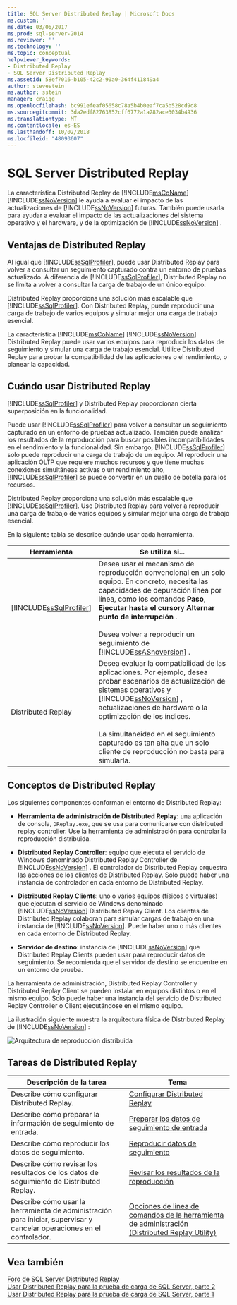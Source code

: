 ```yaml
---
title: SQL Server Distributed Replay | Microsoft Docs
ms.custom: ''
ms.date: 03/06/2017
ms.prod: sql-server-2014
ms.reviewer: ''
ms.technology: ''
ms.topic: conceptual
helpviewer_keywords:
- Distributed Replay
- SQL Server Distributed Replay
ms.assetid: 58ef7016-b105-42c2-90a0-364f411849a4
author: stevestein
ms.author: sstein
manager: craigg
ms.openlocfilehash: bc991efeaf05658c78a5b4b0eaf7ca5b528cd9d8
ms.sourcegitcommit: 3da2edf82763852cff6772a1a282ace3034b4936
ms.translationtype: MT
ms.contentlocale: es-ES
ms.lasthandoff: 10/02/2018
ms.locfileid: "48093607"
---
```

# <a name="sql-server-distributed-replay"></a>SQL Server Distributed Replay
  La característica Distributed Replay de [!INCLUDE[msCoName](../../../includes/msconame-md.md)] [!INCLUDE[ssNoVersion](../../../includes/ssnoversion-md.md)] le ayuda a evaluar el impacto de las actualizaciones de [!INCLUDE[ssNoVersion](../../../includes/ssnoversion-md.md)] futuras. También puede usarla para ayudar a evaluar el impacto de las actualizaciones del sistema operativo y el hardware, y de la optimización de [!INCLUDE[ssNoVersion](../../../includes/ssnoversion-md.md)] .  
  
## <a name="benefits-of-distributed-replay"></a>Ventajas de Distributed Replay  
 Al igual que [!INCLUDE[ssSqlProfiler](../../../includes/sssqlprofiler-md.md)], puede usar Distributed Replay para volver a consultar un seguimiento capturado contra un entorno de pruebas actualizado. A diferencia de [!INCLUDE[ssSqlProfiler](../../../includes/sssqlprofiler-md.md)], Distributed Replay no se limita a volver a consultar la carga de trabajo de un único equipo.  
  
 Distributed Replay proporciona una solución más escalable que [!INCLUDE[ssSqlProfiler](../../../includes/sssqlprofiler-md.md)]. Con Distributed Replay, puede reproducir una carga de trabajo de varios equipos y simular mejor una carga de trabajo esencial.  
  
 La característica [!INCLUDE[msCoName](../../../includes/msconame-md.md)] [!INCLUDE[ssNoVersion](../../../includes/ssnoversion-md.md)] Distributed Replay puede usar varios equipos para reproducir los datos de seguimiento y simular una carga de trabajo esencial. Utilice Distributed Replay para probar la compatibilidad de las aplicaciones o el rendimiento, o planear la capacidad.  
  
## <a name="when-to-use-distributed-replay"></a>Cuándo usar Distributed Replay  
 [!INCLUDE[ssSqlProfiler](../../../includes/sssqlprofiler-md.md)] y Distributed Replay proporcionan cierta superposición en la funcionalidad.  
  
 Puede usar [!INCLUDE[ssSqlProfiler](../../../includes/sssqlprofiler-md.md)] para volver a consultar un seguimiento capturado en un entorno de pruebas actualizado. También puede analizar los resultados de la reproducción para buscar posibles incompatibilidades en el rendimiento y la funcionalidad. Sin embargo, [!INCLUDE[ssSqlProfiler](../../../includes/sssqlprofiler-md.md)] solo puede reproducir una carga de trabajo de un equipo. Al reproducir una aplicación OLTP que requiere muchos recursos y que tiene muchas conexiones simultáneas activas o un rendimiento alto, [!INCLUDE[ssSqlProfiler](../../../includes/sssqlprofiler-md.md)] se puede convertir en un cuello de botella para los recursos.  
  
 Distributed Replay proporciona una solución más escalable que [!INCLUDE[ssSqlProfiler](../../../includes/sssqlprofiler-md.md)]. Use Distributed Replay para volver a reproducir una carga de trabajo de varios equipos y simular mejor una carga de trabajo esencial.  
  
 En la siguiente tabla se describe cuándo usar cada herramienta.  
  
|Herramienta|Se utiliza si...|  
|----------|---------------|  
|[!INCLUDE[ssSqlProfiler](../../../includes/sssqlprofiler-md.md)]|Desea usar el mecanismo de reproducción convencional en un solo equipo. En concreto, necesita las capacidades de depuración línea por línea, como los comandos **Paso**, **Ejecutar hasta el cursor**y **Alternar punto de interrupción** .<br /><br /> Desea volver a reproducir un seguimiento de [!INCLUDE[ssASnoversion](../../includes/ssasnoversion-md.md)] .|  
|Distributed Replay|Desea evaluar la compatibilidad de las aplicaciones. Por ejemplo, desea probar escenarios de actualización de sistemas operativos y [!INCLUDE[ssNoVersion](../../../includes/ssnoversion-md.md)] , actualizaciones de hardware o la optimización de los índices.<br /><br /> La simultaneidad en el seguimiento capturado es tan alta que un solo cliente de reproducción no basta para simularla.|  
  
## <a name="distributed-replay-concepts"></a>Conceptos de Distributed Replay  
 Los siguientes componentes conforman el entorno de Distributed Replay:  
  
-   **Herramienta de administración de Distributed Replay**: una aplicación de consola, `DReplay.exe`, que se usa para comunicarse con distributed replay controller. Use la herramienta de administración para controlar la reproducción distribuida.  
  
-   **Distributed Replay Controller**: equipo que ejecuta el servicio de Windows denominado Distributed Replay Controller de [!INCLUDE[ssNoVersion](../../../includes/ssnoversion-md.md)] . El controlador de Distributed Replay orquestra las acciones de los clientes de Distributed Replay. Solo puede haber una instancia de controlador en cada entorno de Distributed Replay.  
  
-   **Distributed Replay Clients**: uno o varios equipos (físicos o virtuales) que ejecutan el servicio de Windows denominado [!INCLUDE[ssNoVersion](../../../includes/ssnoversion-md.md)] Distributed Replay Client. Los clientes de Distributed Replay colaboran para simular cargas de trabajo en una instancia de [!INCLUDE[ssNoVersion](../../../includes/ssnoversion-md.md)]. Puede haber uno o más clientes en cada entorno de Distributed Replay.  
  
-   **Servidor de destino**: instancia de [!INCLUDE[ssNoVersion](../../../includes/ssnoversion-md.md)] que Distributed Replay Clients pueden usar para reproducir datos de seguimiento. Se recomienda que el servidor de destino se encuentre en un entorno de prueba.  
  
 La herramienta de administración, Distributed Replay Controller y Distributed Replay Client se pueden instalar en equipos distintos o en el mismo equipo. Solo puede haber una instancia del servicio de Distributed Replay Controller o Client ejecutándose en el mismo equipo.  
  
 La ilustración siguiente muestra la arquitectura física de Distributed Replay de [!INCLUDE[ssNoVersion](../../../includes/ssnoversion-md.md)] :  
  
 ![Arquitectura de reproducción distribuida](../../database-engine/media/distributedreplayarch.gif "arquitectura de reproducción distribuida")  
  
## <a name="distributed-replay-tasks"></a>Tareas de Distributed Replay  
  
|Descripción de la tarea|Tema|  
|----------------------|-----------|  
|Describe cómo configurar Distributed Replay.|[Configurar Distributed Replay](configure-distributed-replay.md)|  
|Describe cómo preparar la información de seguimiento de entrada.|[Preparar los datos de seguimiento de entrada](prepare-the-input-trace-data.md)|  
|Describe cómo reproducir los datos de seguimiento.|[Reproducir datos de seguimiento](replay-trace-data.md)|  
|Describe cómo revisar los resultados de los datos de seguimiento de Distributed Replay.|[Revisar los resultados de la reproducción](review-the-replay-results.md)|  
|Describe cómo usar la herramienta de administración para iniciar, supervisar y cancelar operaciones en el controlador.|[Opciones de línea de comandos de la herramienta de administración &#40;Distributed Replay Utility&#41;](administration-tool-command-line-options-distributed-replay-utility.md)|  
  
## <a name="see-also"></a>Vea también  
 [Foro de SQL Server Distributed Replay](http://social.technet.microsoft.com/Forums/sl/sqldru/)   
 [Usar Distributed Replay para la prueba de carga de SQL Server, parte 2](http://blogs.msdn.com/b/mspfe/archive/2012/11/14/using-distributed-replay-to-load-test-your-sql-server-part-2.aspx)   
 [Usar Distributed Replay para la prueba de carga de SQL Server, parte 1](http://blogs.msdn.com/b/mspfe/archive/2012/11/08/using-distributed-replay-to-load-test-your-sql-server-part-1.aspx)  
  
  
